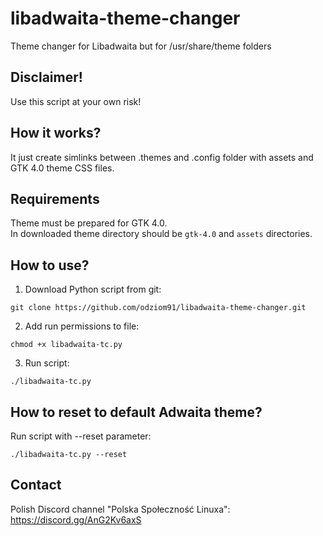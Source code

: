 # libadwaita-theme-changer
Theme changer for Libadwaita but for /usr/share/theme folders

## Disclaimer!
Use this script at your own risk!
## How it works?
It just create simlinks between .themes and .config folder with assets and GTK 4.0 theme CSS files.

## Requirements
Theme must be prepared for GTK 4.0.<br/>
In downloaded theme directory should be ``gtk-4.0`` and ``assets`` directories.

## How to use?
1. Download Python script from git:
```
git clone https://github.com/odziom91/libadwaita-theme-changer.git
```
2. Add run permissions to file:
```
chmod +x libadwaita-tc.py
```
3. Run script:
```
./libadwaita-tc.py
```

## How to reset to default Adwaita theme?
Run script with --reset parameter:
```
./libadwaita-tc.py --reset
```

## Contact
Polish Discord channel "Polska Społeczność Linuxa": https://discord.gg/AnG2Kv6axS
